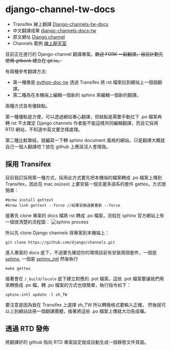 # django-channel-tw-docs

* Transifex 線上翻譯 [Django-channels-tw-docs](https://www.transifex.com/django-channels-tw-docs/public/)
* 中文翻譯成果 [django-channels-docs-tw](http://django-channels-docs-tw.readthedocs.io/zh_TW/latest/)
* 原文網址 [Django channel](http://channels.readthedocs.io/en/latest/concepts.html) 
* Channels 範例 [線上聊天室](https://github.com/jacobian/channels-example)


目前正在進行的 Django-channel 翻譯專案。~~歡迎 FORK 一起翻譯，目前計劃先使用 gitbook 建立在 git.io。~~

有兩種參考翻譯方法:

* 第一種像是 [python-doc-tw](https://github.com/python-doc-tw/python-doc-tw) 透過 Transifex 將 rst 檔案拉到網站上一個個翻譯。
* 第二種為在本機端上編輯一個新的 sphinx 來編輯一個新的翻譯。

兩種方式各有優缺點。

第一種優點是方便，可以透過網站專心翻譯，但缺點是需要手動拉下 .po 檔案再轉 rst 不太確定 Django channels 作者能不能這樣共同編輯翻譯，而且它採用 RTD 網站，不知道中英文要怎樣處理。

第二種比較單純，就編寫一下轉 sphinx document 風格的網站。只是翻譯大概就自己一個人翻譯吧？放在 github 上應該沒人會理我。

## 採用 Transifex
目前我訂採用第一種方式，採用此方式要先把本機端的檔案轉成 .po 檔案上傳到 Transifex。因此在 mac os(osx) 上要安裝一個支援多語系的套件 gettex。方式很簡單：

```
#brew install gettext
#brew link gettext --force //如果安裝過要重新 --force 
```

接著先 clone 專案的 docs 檔將 rst 轉成 .po 檔案，流程在 sphinx 官方網站上有一個很清楚的流程圖：
![sphinx process](http://www.sphinx-doc.org/en/stable/_images/translation.png)

所以先 clone Django channels 得專案到本機端上：
```
git clone https://github.com/django/channels.git
```

進入專案的 docs 底下，不過要先確認你的環境目前有安裝兩個套件，一個是 [sphinx](https://github.com/sphinx-doc/sphinx), 一個是 [sphinx_intl](https://github.com/sphinx-doc/sphinx-intl) 然後執行

```
make gettex
```

接著會在 `/_build/locale` 底下建立對應的 .pot 檔案。這些 .pot 檔案要讓我們用來轉換成 .po 檔。轉 .po 檔案的方式也很簡單，執行指令如下：

```
sphinx-intl update -l zh_TW
```

要注意是因為我在 Transifex 上選擇 zh_TW 所以轉換格式要輸入正確。 然後就可以上到網站註冊一個翻譯團體，接著將這些 .po 檔案上傳就大功告成囉。


## 透過 RTD 發佈

將翻譯好的 github 指向 RTD 專案設定就成自動生成一個靜態文件頁面。
